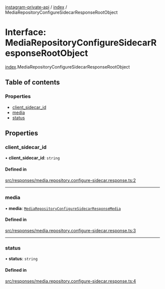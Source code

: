 [instagram-private-api](../../README.md) / [index](../../modules/index.md) / MediaRepositoryConfigureSidecarResponseRootObject

# Interface: MediaRepositoryConfigureSidecarResponseRootObject

[index](../../modules/index.md).MediaRepositoryConfigureSidecarResponseRootObject

## Table of contents

### Properties

- [client\_sidecar\_id](MediaRepositoryConfigureSidecarResponseRootObject.md#client_sidecar_id)
- [media](MediaRepositoryConfigureSidecarResponseRootObject.md#media)
- [status](MediaRepositoryConfigureSidecarResponseRootObject.md#status)

## Properties

### client\_sidecar\_id

• **client\_sidecar\_id**: `string`

#### Defined in

[src/responses/media.repository.configure-sidecar.response.ts:2](https://github.com/Nerixyz/instagram-private-api/blob/0e0721c/src/responses/media.repository.configure-sidecar.response.ts#L2)

___

### media

• **media**: [`MediaRepositoryConfigureSidecarResponseMedia`](MediaRepositoryConfigureSidecarResponseMedia.md)

#### Defined in

[src/responses/media.repository.configure-sidecar.response.ts:3](https://github.com/Nerixyz/instagram-private-api/blob/0e0721c/src/responses/media.repository.configure-sidecar.response.ts#L3)

___

### status

• **status**: `string`

#### Defined in

[src/responses/media.repository.configure-sidecar.response.ts:4](https://github.com/Nerixyz/instagram-private-api/blob/0e0721c/src/responses/media.repository.configure-sidecar.response.ts#L4)
